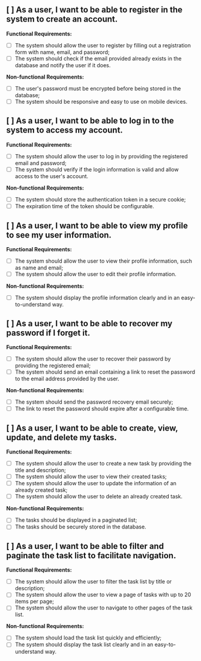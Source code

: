 ## [ ] As a user, I want to be able to register in the system to create an account.

**Functional Requirements:**

- [ ] The system should allow the user to register by filling out a registration form with name, email, and password;
- [ ] The system should check if the email provided already exists in the database and notify the user if it does.

**Non-functional Requirements:**

- [ ] The user's password must be encrypted before being stored in the database;
- [ ] The system should be responsive and easy to use on mobile devices.

## [ ] As a user, I want to be able to log in to the system to access my account.

**Functional Requirements:**

- [ ] The system should allow the user to log in by providing the registered email and password;
- [ ] The system should verify if the login information is valid and allow access to the user's account.

**Non-functional Requirements:**

- [ ] The system should store the authentication token in a secure cookie;
- [ ] The expiration time of the token should be configurable.

## [ ] As a user, I want to be able to view my profile to see my user information.

**Functional Requirements:**

- [ ] The system should allow the user to view their profile information, such as name and email;
- [ ] The system should allow the user to edit their profile information.

**Non-functional Requirements:**

- [ ] The system should display the profile information clearly and in an easy-to-understand way.

## [ ] As a user, I want to be able to recover my password if I forget it.

**Functional Requirements:**

- [ ] The system should allow the user to recover their password by providing the registered email;
- [ ] The system should send an email containing a link to reset the password to the email address provided by the user.

**Non-functional Requirements:**

- [ ] The system should send the password recovery email securely;
- [ ] The link to reset the password should expire after a configurable time.

## [ ] As a user, I want to be able to create, view, update, and delete my tasks.

**Functional Requirements:**

- [ ] The system should allow the user to create a new task by providing the title and description;
- [ ] The system should allow the user to view their created tasks;
- [ ] The system should allow the user to update the information of an already created task;
- [ ] The system should allow the user to delete an already created task.

**Non-functional Requirements:**

- [ ] The tasks should be displayed in a paginated list;
- [ ] The tasks should be securely stored in the database.

## [ ] As a user, I want to be able to filter and paginate the task list to facilitate navigation.

**Functional Requirements:**

- [ ] The system should allow the user to filter the task list by title or description;
- [ ] The system should allow the user to view a page of tasks with up to 20 items per page;
- [ ] The system should allow the user to navigate to other pages of the task list.

**Non-functional Requirements:**

- [ ] The system should load the task list quickly and efficiently;
- [ ] The system should display the task list clearly and in an easy-to-understand way.